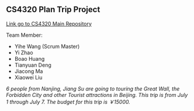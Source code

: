 ## CS4320 Plan Trip Project

[Link go to CS4320 Main Repository](https://github.com/YiheWang/CS4320)

Team Member:
 - Yihe Wang (Scrum Master)
 - Yi Zhao
 - Boao Huang
 - Tianyuan Deng
 - Jiacong Ma
 - Xiaowei Liu
 
*6 people from Nanjing, Jiang Su are going to touring the Great Wall, the Forbidden City and other Tourist attractions in Beijing. This trip is from July 1 through July 7. The budget for this trip is ￥15000.*

